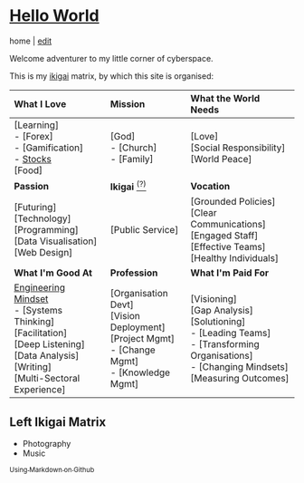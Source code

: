# [Hello World](https://alwinwoo.github.io/)
home | [edit](https://github.com/alwinwoo/alwinwoo.github.io/edit/master/index.md)

Welcome adventurer to my little corner of cyberspace.

This is my [ikigai][ikigai] matrix, by which this site is organised:

What I Love             | Mission                                 | What the World Needs
:---                    | :---                                    | :---
[Learning]<br>- [Forex]<br>- [Gamification]<br>- [Stocks][stocks]<br>[Food]<br> | [God]<br>- [Church]<br>- [Family]<br> | [Love]<br>[Social Responsibility]<br>[World Peace]
**Passion**             | **Ikigai** [<sup>(?)</sup>][ikigai]     | **Vocation**
[Futuring]<br>[Technology]<br>[Programming]<br>[Data Visualisation]<br>[Web Design] | [Public Service]<br> | [Grounded Policies]<br>[Clear Communications]<br>[Engaged Staff]<br>[Effective Teams]<br>[Healthy Individuals]
**What I'm Good At**    | **Profession**                          | **What I'm Paid For**
[Engineering Mindset][eng]<br>- [Systems Thinking]<br>[Facilitation]<br>[Deep Listening]<br>[Data Analysis]<br>[Writing]<br>[Multi-Sectoral Experience]<br> | [Organisation Devt]<br>[Vision Deployment]<br>[Project Mgmt]<br>- [Change Mgmt]<br>- [Knowledge Mgmt] | [Visioning]<br>[Gap Analysis]<br>[Solutioning]<br>- [Leading Teams]<br>- [Transforming Organisations]<br>- [Changing Mindsets]<br>[Measuring Outcomes]<br>

## Left Ikigai Matrix
- Photography
- Music

[<sub>Using Markdown on Github</sub>][GH]

[eng]:      https://alwinwoo.github.io/pages/engineering.html       "Engineering Mindset"
[GH]:       https://alwinwoo.github.io/pages/github.html            "GitHub and Markdown"
[ikigai]:   https://alwinwoo.github.io/pages/ikigai.html            "Ikigai"
[stocks]:   https://alwinwoo.github.io/stocks.html                  "Stocks"
